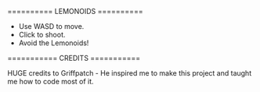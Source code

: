 ========== LEMONOIDS ==========

- Use WASD to move.
- Click to shoot.
- Avoid the Lemonoids!

=========== CREDITS ===========

HUGE credits to Griffpatch - He inspired me to make this project and taught me how to code most of it.